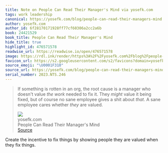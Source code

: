 ```yaml
---
title: Note on People Can Read Their Manager's Mind via yosefk.com
tags: work leadership
canonical: https://yosefk.com/blog/people-can-read-their-managers-mind.html
author: yosefk.com
author_id: 6f28170171928ff77cf60306a2cc2a6b
book: 24421529
book_title: People Can Read Their Manager's Mind
hide_title: true
highlight_id: 476571578
readwise_url: https://readwise.io/open/476571578
image: https://rdl.ink/render/https%3A%2F%2Fyosefk.com%2Fblog%2Fpeople-can-read-their-managers-mind.html
favicon_url: https://s2.googleusercontent.com/s2/favicons?domain=yosefk.com
source_emoji: "\U0001F310"
source_url: https://yosefk.com/blog/people-can-read-their-managers-mind.html#:~:text=If%20something%20is,*they*%20are%20valued.
serial_number: 2023.NTS.246
---
```

> If something is rotten in an org, the root cause is a manager who doesn't value *the work* needed to fix it. They *might* value it being fixed, but of course no sane employee gives a shit about *that*. A sane employee cares whether *they* are valued.
> <div class="quoteback-footer"><div class="quoteback-avatar"><img class="mini-favicon" src="https://s2.googleusercontent.com/s2/favicons?domain=yosefk.com"></div><div class="quoteback-metadata"><div class="metadata-inner"><span style="display:none">FROM:</span><div aria-label="yosefk.com" class="quoteback-author"> yosefk.com</div><div aria-label="People Can Read Their Manager's Mind" class="quoteback-title"> People Can Read Their Manager's Mind</div></div></div><div class="quoteback-backlink"><a target="_blank" aria-label="go to the full text of this quotation" rel="noopener" href="https://yosefk.com/blog/people-can-read-their-managers-mind.html#:~:text=If%20something%20is,*they*%20are%20valued." class="quoteback-arrow"> Source</a></div></div>

Create the incentive to fix things by showing people they are valued when they fix things.